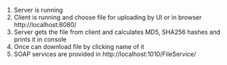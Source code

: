 1) Server is running
2) Client is running and choose file for uploading by UI or in browser http://localhost:8080/
3) Server gets the file from client and calculates MD5, SHA256 hashes and prints it in console
4) Once can download file by clicking name of it
5) SOAP services are provided in http://localhost:1010/FileService/
